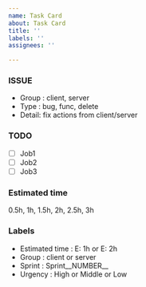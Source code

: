 ```yaml
---
name: Task Card
about: Task Card
title: ''
labels: ''
assignees: ''

---
```


### ISSUE
* Group : client, server
* Type : bug, func, delete
* Detail: fix actions from client/server

### TODO
- [ ]  Job1
- [ ]  Job2
- [ ]  Job3

### Estimated time
0.5h, 1h, 1.5h, 2h, 2.5h, 3h

### Labels
* Estimated time : E: 1h or E: 2h
* Group : client or server
* Sprint : Sprint__NUMBER__
* Urgency : High or Middle or Low
